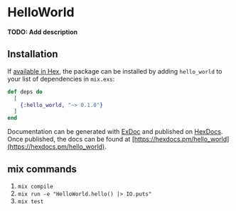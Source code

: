 # HelloWorld

**TODO: Add description**

## Installation

If [available in Hex](https://hex.pm/docs/publish), the package can be installed
by adding `hello_world` to your list of dependencies in `mix.exs`:

```elixir
def deps do
  [
    {:hello_world, "~> 0.1.0"}
  ]
end
```

Documentation can be generated with [ExDoc](https://github.com/elixir-lang/ex_doc)
and published on [HexDocs](https://hexdocs.pm). Once published, the docs can
be found at [https://hexdocs.pm/hello_world](https://hexdocs.pm/hello_world).

## mix commands

1. `mix compile`
2. `mix run -e "HelloWorld.hello() |> IO.puts"`
3. `mix test`


